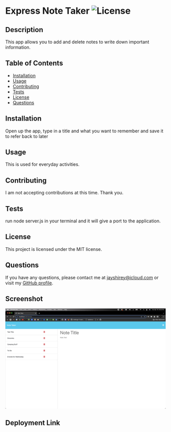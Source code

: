 # Express Note Taker ![License](https://img.shields.io/badge/License-MIT-blue.svg)

## Description
This app allows you to add and delete notes to write down important information.

## Table of Contents
* [Installation](#installation)
* [Usage](#usage)
* [Contributing](#contributing)
* [Tests](#tests)
* [License](#license)
* [Questions](#questions)

## Installation
Open up the app, type in a title and what you want to remember and save it to refer back to later

## Usage
This is used for everyday activities.

## Contributing
I am not accepting contributions at this time. Thank you.

## Tests
run node server.js in your terminal and it will give a port to the application.

## License
This project is licensed under the MIT license.

## Questions
If you have any questions, please contact me at jayshirey@icloud.com or visit my [GitHub profile](https://github.com/undefined).

## Screenshot
![](Develop/public/assets/images/Screen%20Shot%202023-04-18%20at%208.55.59%20PM%20(2).png)
## Deployment Link
